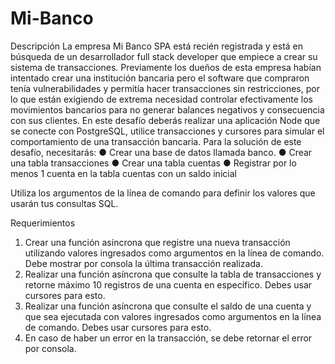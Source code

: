 # Mi-Banco

Descripción
La empresa Mi Banco SPA está recién registrada y está en búsqueda de un desarrollador full
stack developer que empiece a crear su sistema de transacciones. Previamente los dueños
de esta empresa habían intentado crear una institución bancaria pero el software que
compraron tenía vulnerabilidades y permitía hacer transacciones sin restricciones, por lo
que están exigiendo de extrema necesidad controlar efectivamente los movimientos
bancarios para no generar balances negativos y consecuencia con sus clientes.
En este desafío deberás realizar una aplicación Node que se conecte con PostgreSQL,
utilice transacciones y cursores para simular el comportamiento de una transacción
bancaria.
Para la solución de este desafío, necesitarás:
● Crear una base de datos llamada banco.
● Crear una tabla transacciones
● Crear una tabla cuentas
● Registrar por lo menos 1 cuenta en la tabla cuentas con un saldo inicial

Utiliza los argumentos de la línea de comando para definir los valores que usarán tus
consultas SQL.

Requerimientos
1. Crear una función asíncrona que registre una nueva transacción utilizando valores
ingresados como argumentos en la línea de comando. Debe mostrar por consola la
última transacción realizada.
2. Realizar una función asíncrona que consulte la tabla de transacciones y retorne
máximo 10 registros de una cuenta en específico. Debes usar cursores para esto.
3. Realizar una función asíncrona que consulte el saldo de una cuenta y que sea
ejecutada con valores ingresados como argumentos en la línea de comando. Debes
usar cursores para esto.
4. En caso de haber un error en la transacción, se debe retornar el error por consola.
